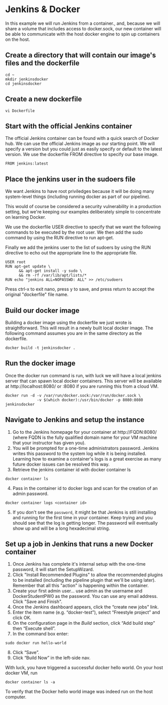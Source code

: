 # Jenkins & Docker

In this example we will run Jenkins from a container., and, because we will share a volume that includes access to docker.sock, our new container will be able to communicate with the host docker engine to spin up containers on the host.


## Create a directory that will contain our image's files and the dockerfile

```
cd ~
mkdir jenkinsdocker
cd jenkinsdocker
```


## Create a new dockerfile

```
vi Dockerfile
```


## Start with the official Jenkins container

The official Jenkins container can be found with a quick search of Docker hub. We can use the official Jenkins image as our starting point. We will specify a version but you could just as easily specify or default to the latest version. We use the dockerfile FROM directive to specify our base image.

```
FROM jenkins:latest
```


## Place the jenkins user in the sudoers file

We want Jenkins to have root priviledges because it will be doing many system-level things (including running docker as part of our pipeline).

This would of course be considered a security vulnerability in a production setting, but we're keeping our examples deliberately simple to concentrate on learning Docker.

We use the dockerfile USER directive to specify that we want the following commands to be executed by the root user. We then add the sudo command by using the RUN directive to run apt-get.

Finally we add the jenkins user to the list of sudoers by using the RUN directive to echo out the appropriate line to the appropriate file.

```
USER root
RUN apt-get update \
      && apt-get install -y sudo \
      && rm -rf /var/lib/apt/lists/*
RUN echo "jenkins ALL=NOPASSWD: ALL" >> /etc/sudoers
```
Press ctrl-x to exit nano, press y to save, and press return to accept the original "dockerfile" file name.


## Build our docker image

Building a docker image using the dockerfile we just wrote is straightforward. This will result in a newly built local docker image. The following command assumes you are in the same directory as the dockerfile.

```
docker build -t jenkinsdocker .
```


## Run the docker image

Once the docker run command is run, with luck we will have a local jenkins server that can
spawn local docker containers. This server will be available at http://localhost:8080/ or <ip>:8080 if you are running this from a cloud VM.

```
docker run -d -v /var/run/docker.sock:/var/run/docker.sock \
              -v $(which docker):/usr/bin/docker -p 8080:8080 jenkinsdocker
```


## Navigate to Jenkins and setup the instance

1. Go to the Jenkins homepage for your container at http://FQDN:8080/ (where FQDN is the fully qualified domain name for your VM machine that your instructor has given you).
2. You will be prompted for a one-time administrators password. Jenkins writes this password to the system log while it is being installed. Learning how to examine a container's logs is a great exercise as many future docker issues can be resolved this way.
3. Retrieve the jenkins container id with docker container ls

```
docker container ls
```

4. Pass in the container id to docker logs and scan for the creation of an admin password.

```
docker container logs <container id>
```

5. If you don't see the ```password```, it might be that Jenkins is still installing and running for the first time in your container. Keep trying and you should see that the log is getting longer. The password will eventually show up and will be a long hexadecimal string.


## Set up a job in Jenkins that runs a new Docker container

1. Once Jenkins has complete it's internal setup with the one-time password, it will start the SetupWizard.
2. Click "Install Recommended Plugins" to allow the recommended plugins to be installed (including the pipeline plugin that we'll be using later). Remember that all this "action" is happening within the container.
3. Create your first admin user... use admin as the username and DockerStudentPW0 as the password. You can use any email address. Click "Save and Finish".
4. Once the Jenkins dashboard appears, click the “create new jobs” link.
5. Enter the item name (e.g. “docker-test”), select “Freestyle project” and click OK.
6. On the configuration page in the *Build* section, click “Add build step” then “Execute shell”.
7. In the command box enter:
```
sudo docker run hello-world
```
8. Click “Save”.
9. Click “Build Now” in the left-side nav.

With luck, you have triggered a successful docker hello world. On your host
docker VM, run

```
docker container ls -a
```

To verify that the Docker hello world image was indeed run on the host computer.